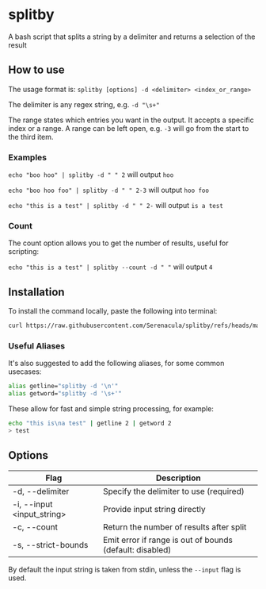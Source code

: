 # splitby

A bash script that splits a string by a delimiter and returns a selection of the result

## How to use

The usage format is: `splitby [options] -d <delimiter> <index_or_range>`

The delimiter is any regex string, e.g. `-d "\s+"`

The range states which entries you want in the output. It accepts a specific index or a range. A range can be left open, e.g. `-3` will go from the start to the third item.

### Examples

`echo "boo hoo" | splitby -d " " 2` will output `hoo`

`echo "boo hoo foo" | splitby -d " " 2-3` will output `hoo foo`

`echo "this is a test" | splitby -d " " 2-` will output `is a test`

### Count

The count option allows you to get the number of results, useful for scripting:

`echo "this is a test" | splitby --count -d " "` will output `4`

## Installation

To install the command locally, paste the following into terminal:

```sh
curl https://raw.githubusercontent.com/Serenacula/splitby/refs/heads/main/splitby.sh > /usr/local/bin/splitby && chmod +x /usr/local/bin/splitby
```

### Useful Aliases

It's also suggested to add the following aliases, for some common usecases:

```sh
alias getline="splitby -d '\n'"
alias getword="splitby -d '\s+'"
```

These allow for fast and simple string processing, for example:

```sh
echo "this is\na test" | getline 2 | getword 2
> test
```

## Options

| Flag                       | Description                                              |
| -------------------------- | -------------------------------------------------------- |
| -d, --delimiter <regex>    | Specify the delimiter to use (required)                  |
| -i, --input <input_string> | Provide input string directly                            |
| -c, --count                | Return the number of results after split                 |
| -s, --strict-bounds        | Emit error if range is out of bounds (default: disabled) |

By default the input string is taken from stdin, unless the `--input` flag is used.
